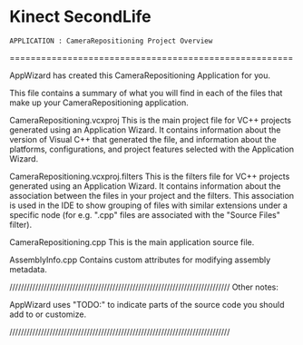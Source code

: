 Kinect SecondLife
=================


    APPLICATION : CameraRepositioning Project Overview
======================================================

AppWizard has created this CameraRepositioning Application for you.  

This file contains a summary of what you will find in each of the files that
make up your CameraRepositioning application.

CameraRepositioning.vcxproj
    This is the main project file for VC++ projects generated using an Application Wizard. 
    It contains information about the version of Visual C++ that generated the file, and 
    information about the platforms, configurations, and project features selected with the
    Application Wizard.

CameraRepositioning.vcxproj.filters
    This is the filters file for VC++ projects generated using an Application Wizard. 
    It contains information about the association between the files in your project 
    and the filters. This association is used in the IDE to show grouping of files with
    similar extensions under a specific node (for e.g. ".cpp" files are associated with the
    "Source Files" filter).

CameraRepositioning.cpp
    This is the main application source file.

AssemblyInfo.cpp
	Contains custom attributes for modifying assembly metadata.

/////////////////////////////////////////////////////////////////////////////
Other notes:

AppWizard uses "TODO:" to indicate parts of the source code you
should add to or customize.

/////////////////////////////////////////////////////////////////////////////